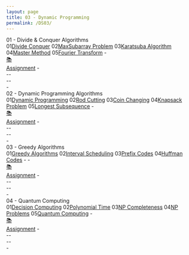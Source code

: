 ```yaml
---
layout: page
title: 03 - Dynamic Programming
permalink: /DS03/
---
```


<div class="block" style="grid-template-columns: 1fr 1fr;">
  <div class="btn text"><div class="btn name">01 - Divide & Conquer Algorithms</div>
    <div class="row" style="grid-template-columns: 2fr 1fr;">
      <div class="row" style="grid-template-columns: 1fr 5fr;">
        <a class="btn box2">01</a><a href="/01-MSDS/DS03/M101/" class="btn box1">Divide Conquer</a>
        <a class="btn box2">02</a><a href="/01-MSDS/DS03/M102/" class="btn box1">MaxSubarray Problem</a>
        <a class="btn box2">03</a><a href="/01-MSDS/DS03/M103/" class="btn box1">Karatsuba Algorithm</a>
        <a class="btn box2">04</a><a href="/01-MSDS/DS03/M104/" class="btn box1">Master Method</a>
        <a class="btn box2">05</a><a href="/01-MSDS/DS03/M105/" class="btn box1">Fourier Transform</a>
        <a class="btn empty">-</a>
      </div>
      <div class="row" style="grid-template-columns: 1fr;">
        <a href="//" class="btn box2">📚<br>Assignment</a>
        <a class="btn empty">-<br>-</a><a class="btn empty">-<br>-</a><a class="btn empty">-<br>-</a>
      </div>
    </div>
  </div>
  <div class="btn text"><div class="btn name">02 - Dynamic Programming Algorithms</div>
    <div class="row" style="grid-template-columns: 2fr 1fr;">
      <div class="row" style="grid-template-columns: 1fr 5fr;">
        <a class="btn box2">01</a><a href="/01-MSDS/DS03/M201/" class="btn box1">Dynamic Programming</a>
        <a class="btn box2">02</a><a href="/01-MSDS/DS03/M202/" class="btn box1">Rod Cutting</a>
        <a class="btn box2">03</a><a href="/01-MSDS/DS03/M203/" class="btn box1">Coin Changing</a>
        <a class="btn box2">04</a><a href="/01-MSDS/DS03/M204/" class="btn box1">Knapsack Problem</a>
        <a class="btn box2">05</a><a href="/01-MSDS/DS03/M205/" class="btn box1">Longest Subsequence</a>
        <a class="btn empty">-</a>
      </div>
      <div class="row" style="grid-template-columns: 1fr;">
        <a href="//" class="btn box2">📚<br>Assignment</a>
        <a class="btn empty">-<br>-</a><a class="btn empty">-<br>-</a><a class="btn empty">-<br>-</a>
      </div>
    </div>
  </div>
</div>

<div class="block" style="grid-template-columns: 1fr 1fr;">
  <div class="btn text"><div class="btn name">03 - Greedy Algorithms</div>
    <div class="row" style="grid-template-columns: 2fr 1fr;">
      <div class="row" style="grid-template-columns: 1fr 5fr;">
        <a class="btn box2">01</a><a href="/01-MSDS/DS03/M301/" class="btn box1">Greedy Algorithms</a>
        <a class="btn box2">02</a><a href="/01-MSDS/DS03/M302/" class="btn box1">Interval Scheduling</a>
        <a class="btn box2">03</a><a href="/01-MSDS/DS03/M303/" class="btn box1">Prefix Codes</a>
        <a class="btn box2">04</a><a href="/01-MSDS/DS03/M304/" class="btn box1">Huffman Codes</a>
        <a class="btn empty">-</a>
        <a class="btn empty">-</a>
      </div>
      <div class="row" style="grid-template-columns: 1fr;">
        <a href="//" class="btn box2">📚<br>Assignment</a>
        <a class="btn empty">-<br>-</a><a class="btn empty">-<br>-</a><a class="btn empty">-<br>-</a>
      </div>
    </div>
  </div>
  <div class="btn text"><div class="btn name">04 - Quantum Computing</div>
    <div class="row" style="grid-template-columns: 2fr 1fr;">
      <div class="row" style="grid-template-columns: 1fr 5fr;">
        <a class="btn box2">01</a><a href="/01-MSDS/DS03/M401/" class="btn box1">Decision Computing</a>
        <a class="btn box2">02</a><a href="/01-MSDS/DS03/M402/" class="btn box1">Polynomial Time</a>
        <a class="btn box2">03</a><a href="/01-MSDS/DS03/M403/" class="btn box1">NP Completeness</a>
        <a class="btn box2">04</a><a href="/01-MSDS/DS03/M404/" class="btn box1">NP Problems</a>
        <a class="btn box2">05</a><a href="/01-MSDS/DS03/M405/" class="btn box1">Quantum Computing</a>
        <a class="btn empty">-</a>
      </div>
      <div class="row" style="grid-template-columns: 1fr;">
        <a href="//" class="btn box2">📚<br>Assignment</a>
        <a class="btn empty">-<br>-</a><a class="btn empty">-<br>-</a><a class="btn empty">-<br>-</a>
      </div>
    </div>
  </div>
</div>
